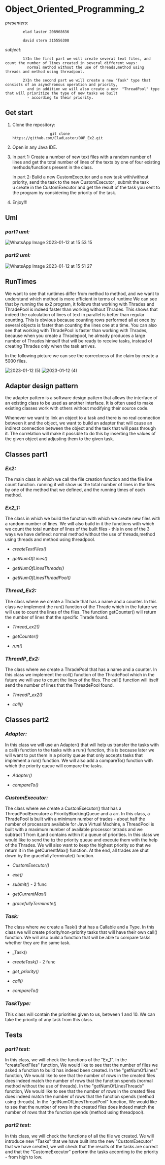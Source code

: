 # Object_Oriented_Programming_2

*presenters:*

            elad laster 208968636

            david stern 315556308
            
*subject:*
          
            1)In the first part we will create several text files, and count the number of lines created in several different ways:
              normal method without the use of threads,method using threads and method using threadpool.
             
            2)In the second part we will create a new "Task" type that consists of an asynchronous operation and priority,
              and in addition we will also create a new  "ThreadPool" type that will prioritize the type of new tasks we built 
              - according to their priority.
            
## Get start 
1) Clone the repository:

                        git clone https://github.com/EladLaster/OOP_Ex2.git   
                                               
2) Open in any Java IDE.
 
3) In part 1: Create a number of new text files with a random number of lines and get the total number of lines of the texts
            by one of four existing methods/functions present in the class.

   In part 2: Bulid a new CustomExecutor and a new task with/without priority, send the task to the new CustomExecutor , submit the task         
           u create in the CustomExecutor and get the result of the task you sent to the program by considering the priority of the task.

4) Enjoy!!!

## Uml

### *part1 uml:*

![WhatsApp Image 2023-01-12 at 15 53 15](https://user-images.githubusercontent.com/118683420/212110815-09c3f479-e9ec-4db7-81f3-90782745d62d.jpeg)

### *part2 uml:*

![WhatsApp Image 2023-01-12 at 15 51 27](https://user-images.githubusercontent.com/118683420/212110544-3fc26566-0fce-4c10-b54e-3507ac94aa75.jpeg)

## RunTimes

We want to see that runtimes differ from method to method, and we want to understand which method is more efficient in terms of runtime
We can see that by running the ex2 program, it follows that working with Thrades and ThradePool is indeed faster than working without Thrades. This shows that indeed the calculation of lines of text in parallel is better than regular counting. This is obvious because counting rows performed all at once by several objects is faster than counting the lines one at a time.
You can also see that working with ThradePool is faster than working with Thrades, because when you create a Thradepool, he already produces a large number of Thrades himself that will be ready to receive tasks, instead of creating Thrades only when the task arrives.

In the following picture we can see the correctness of the claim by create a 5000 files.

![2023-01-12 (5)](https://user-images.githubusercontent.com/118683420/212140507-0337ede9-b666-46b3-a01c-c4f3982456e0.png)
![2023-01-12 (4)](https://user-images.githubusercontent.com/118683420/212140383-3dce131b-f0c0-46ae-8202-d8daabcca826.png)




## Adapter design pattern

the adapter pattern is a software design pattern that allows the interface of an existing class to be used as another interface.
It is often used to make existing classes work with others without modifying their source code.

Whenever we want to link an object to a task and there is no real connection between it and the object, we want to build an adapter that will cause an indirect connection between the object and the task that will pass through it. 
The correlation will make it possible to do this by inserting the values of the given object and adjusting them to the given task.


## Classes part1


### *Ex2:*
The main class in which we call the file creation function and the file line count function.
running it will show us the total number of lines in the files by one of the method that we defined, and the running times of each method.

### *Ex2_1:*
The class in which we build the function with which we create new files with a random number of lines.
We will also build in it the functions with which we count the total number of lines of the built files - this in one of the 3 ways we have defined:
normal method without the use of threads,method using threads and method using threadpool.

- _createTextFiles()_

- _getNumOfLines()_

- _getNumOfLinesThreads()_

- _getNumOfLinesThreadPool()_


### *Thread_Ex2:*

The class where we create a Thrade that has a name and a counter.
In this class we implement the run() function of the Thrade which in the future we will use to count the lines of the files.
The function getCounter() will return the number of lines that the specific Thrade found.

- _Thread_ex2()_

- _getCounter()_

- _run()_


### *ThreadP_Ex2:*

The class where we create a ThradePool that has a name and a counter.
In this class we implement the coll() function of the ThradePool which in the future we will use to count the lines of the files.
The call() function will itself send the number of lines that the ThreadePool found.

- _ThreadP_ex2()_

- _call()_

## Classes part2


### *Adapter:*

In this class we will use an Adapter() that will help us transfer the tasks with a call() function to the tasks with a run() function,
this is because later we will want to put them in a priority queue that only accepts tasks that implement a run() function.
We will also add a compareTo() function with which the priority queue will compare the tasks.

- _Adapter()_

- _compareTo()_


### *CustomExecutor:*

The class where we create a CustonExecutor() that has a ThreadPoolExecutore a PriorityBlockingQueue and a arr.
In this class, a ThradePool is built with a minimum number of trades - about half the number of processors available for Java Virtual Machine,
a ThreadPool is built with a maximum number of available processor tetrads and we subtract 1 from it,and contains within it a queue of priorities.
In this class we would like to send the tם the priority queue and execute them with the help of the Thrades.
We will also want to keep the highest priority so that we return it in the getCurrentMax() function.
At the end, all trades are shut down by the gracefullyTerminate() function.

- _CustomExecutor()_ 

- _exe()_ 

- _submit()_ - 2 func

- _getCurrentMax()_ 

- _gracefullyTerminate()_ 

### *Task:*

The class where we create a Task() that has a Callable and a Type.
In this class we will create priority/non-priority tasks that will have their own call() function.
We will also build a function that will be able to compare tasks whether they are the same task.

- _Task()

- _createTask()_ - 2 func

- _get_priority()_ 

- _call()_ 

- _compareTo()_ 

### *TaskType:*

This class will contain the priorities given to us, between 1 and 10.
We can take the priority of any task from this class.

## Tests

### *part1 test:*

In this class, we will check the functions of the "Ex_1".
In the "createTextFiles" function, We would like to see that the number of files we asked a function to build has indeed been created.
In the "getNumOfLines" function, We would like to see that the number of rows in the created files does indeed match the number of rows that the function spends (normal method without the use of threads).
In the "getNumOfLinesThreads" function, We would like to see that the number of rows in the created files does indeed match the number of rows that the function spends (method using threads).
In the "getNumOfLinesThreadPool" function, We would like to see that the number of rows in the created files does indeed match the number of rows that the function spends (method using threadpool).

### *part2 test:*

In this class, we will check the functions of all the file we created.
We will introduce new "Tasks" that we have built into the new "CustomExecutor" that we have created, we will check that the results of the tasks are correct and that the "CustomeExecutor" perform the tasks according to the priority - from high to low.


